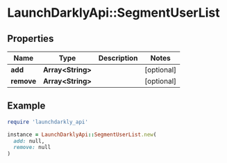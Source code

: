 # LaunchDarklyApi::SegmentUserList

## Properties

| Name | Type | Description | Notes |
| ---- | ---- | ----------- | ----- |
| **add** | **Array&lt;String&gt;** |  | [optional] |
| **remove** | **Array&lt;String&gt;** |  | [optional] |

## Example

```ruby
require 'launchdarkly_api'

instance = LaunchDarklyApi::SegmentUserList.new(
  add: null,
  remove: null
)
```

